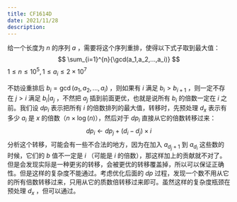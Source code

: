 ```yaml
---
title: CF1614D
date: 2021/11/28 
description: 　
---
```


给一个长度为 $n$ 的序列 $a$ ，需要将这个序列重排，使得以下式子取到最大值：
$$
\sum_{i=1}^{n}{\gcd(a_1,a_2,...,a_i)}
$$
$1\leq n\leq 10^5,1\leq a_i\leq 2\times 10^7$ 

不妨设重排后 $b_i=\gcd(a_1,a_2,...,a_i)$ ，则如果有 $i$ 满足 $b_i>b_{i+1}$ ，则一定不存在 $j>i$ 满足 $b_i|a_j$ ，不然把 $a_j$ 插到前面更优，也就是说所有 $b_i$ 的倍数一定在 $i$ 之前。我们设 $dp_i$ 表示把所有 $i$ 的倍数排列的最大值，转移时，先预处理 $d_x$ 表示有多少 $a_i$ 是 $x$ 的倍数（$n\times \log(n)$），然后对于 $dp_i$ 直接从它的倍数转移过来：
$$
dp_i\leftarrow dp_{j} +(d_i-d_j)\times i
$$
分析这个转移，可能会有一些不合法的地方，因为在加入 $a_{d_j+1}$ 到 $a_{d_i}$ 这些数的时候，它们的 $b$ 值不一定是 $i$ （可能是 $i$ 的倍数），那这样加上的贡献就不对了。但是会发现实际是一种更劣的转移，会被更优的转移覆盖掉，所以可以保证正确性。但是这样的复杂度不能通过。考虑优化后面的 $dp$ 过程，发现一个数不用从它的所有倍数转移过来，只用从它的质数倍转移过来即可。虽然这样的复杂度瓶颈在预处理 $d_x$ ，但可以通过。